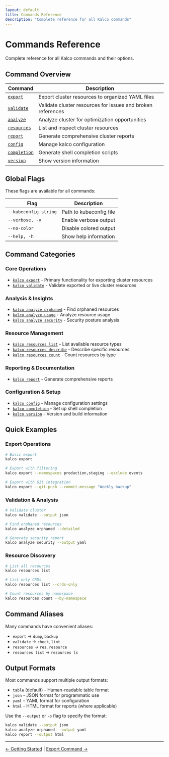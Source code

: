 ```yaml
---
layout: default
title: Commands Reference
description: "Complete reference for all Kalco commands"
---
```


# Commands Reference

Complete reference for all Kalco commands and their options.

## Command Overview

| Command | Description |
|---------|-------------|
| [`export`](export.md) | Export cluster resources to organized YAML files |
| [`validate`](validate.md) | Validate cluster resources for issues and broken references |
| [`analyze`](analyze.md) | Analyze cluster for optimization opportunities |
| [`resources`](resources.md) | List and inspect cluster resources |
| [`report`](report.md) | Generate comprehensive cluster reports |
| [`config`](config.md) | Manage kalco configuration |
| [`completion`](completion.md) | Generate shell completion scripts |
| [`version`](version.md) | Show version information |

## Global Flags

These flags are available for all commands:

| Flag | Description |
|------|-------------|
| `--kubeconfig string` | Path to kubeconfig file |
| `--verbose, -v` | Enable verbose output |
| `--no-color` | Disable colored output |
| `--help, -h` | Show help information |

## Command Categories

### Core Operations
- [`kalco export`](export.md) - Primary functionality for exporting cluster resources
- [`kalco validate`](validate.md) - Validate exported or live cluster resources

### Analysis & Insights
- [`kalco analyze orphaned`](analyze.md#orphaned) - Find orphaned resources
- [`kalco analyze usage`](analyze.md#usage) - Analyze resource usage
- [`kalco analyze security`](analyze.md#security) - Security posture analysis

### Resource Management
- [`kalco resources list`](resources.md#list) - List available resource types
- [`kalco resources describe`](resources.md#describe) - Describe specific resources
- [`kalco resources count`](resources.md#count) - Count resources by type

### Reporting & Documentation
- [`kalco report`](report.md) - Generate comprehensive reports

### Configuration & Setup
- [`kalco config`](config.md) - Manage configuration settings
- [`kalco completion`](completion.md) - Set up shell completion
- [`kalco version`](version.md) - Version and build information

## Quick Examples

### Export Operations
```bash
# Basic export
kalco export

# Export with filtering
kalco export --namespaces production,staging --exclude events

# Export with Git integration
kalco export --git-push --commit-message "Weekly backup"
```

### Validation & Analysis
```bash
# Validate cluster
kalco validate --output json

# Find orphaned resources
kalco analyze orphaned --detailed

# Generate security report
kalco analyze security --output yaml
```

### Resource Discovery
```bash
# List all resources
kalco resources list

# List only CRDs
kalco resources list --crds-only

# Count resources by namespace
kalco resources count --by-namespace
```

## Command Aliases

Many commands have convenient aliases:

- `export` → `dump`, `backup`
- `validate` → `check`, `lint`
- `resources` → `res`, `resource`
- `resources list` → `resources ls`

## Output Formats

Most commands support multiple output formats:

- `table` (default) - Human-readable table format
- `json` - JSON format for programmatic use
- `yaml` - YAML format for configuration
- `html` - HTML format for reports (where applicable)

Use the `--output` or `-o` flag to specify the format:

```bash
kalco validate --output json
kalco analyze orphaned --output yaml
kalco report --output html
```

---

[← Getting Started](../getting-started.md) | [Export Command →](export.md)